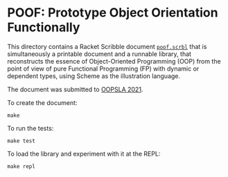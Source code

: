 # POOF: Prototype Object Orientation Functionally

This directory contains a Racket Scribble document [`poof.scrbl`](poof.scrbl)
that is simultaneously a printable document and a runnable library,
that reconstructs the essence of Object-Oriented Programming (OOP)
from the point of view of pure Functional Programming (FP) with dynamic or dependent types,
using Scheme as the illustration language.

The document was submitted to [OOPSLA 2021](https://2021.splashcon.org/track/splash-2021-oopsla).

To create the document:

    make


To run the tests:

    make test


To load the library and experiment with it at the REPL:

    make repl
